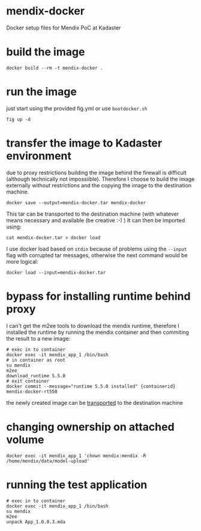 # mendix-docker
Docker setup files for Mendix PoC at Kadaster

# build the image
```
docker build --rm -t mendix-docker .
```

# run the image
just start using the provided fig.yml or use `bootdocker.sh`
```
fig up -d
```

# <a name="transfer"></a>transfer the image to Kadaster environment
due to proxy restrictions building the image behind the firewall is difficult (although technically not impossiible). Therefore I choose to build the image externally without restrictions and the copying the image to the destination machine.
```
docker save --output=mendix-docker.tar mendix-docker
```
This tar can be transported to the destination machine (with whatever means necessary and available (be creative :-) )
It can then be imported using:
```
cat mendix-docker.tar > docker load
```
I use docker load based on `stdin` because of problems using the `--input` flag with corrupted tar messages, otherwise the next command would be more logical:
```
docker load --input=mendix-docker.tar
```

# bypass for installing runtime behind proxy
I can't get the m2ee tools to download the mendix runtime, therefore I installed the runtime by running the mendix container and then commiting the result to a new image:
```
# exec in to container
docker exec -it mendix_app_1 /bin/bash
# in container as root
su mendix
m2ee
download_runtime 5.5.0
# exit container
docker commit --message="runtime 5.5.0 installed" {containerid} mendix-docker-rt550
```
the newly created image can be [transported](#transfer) to the destination machine 

# changing ownership on attached volume
```
docker exec -it mendix_app_1 'chown mendix:mendix -R /home/mendix/data/model-upload'
```
# running the test application
```
# exec in to container
docker exec -it mendix_app_1 /bin/bash
su mendix
m2ee
unpack App_1.0.0.3.mda
```
